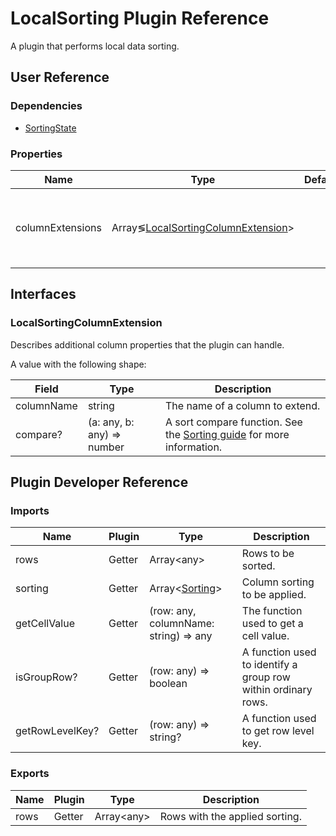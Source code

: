 # LocalSorting Plugin Reference

A plugin that performs local data sorting.

## User Reference

### Dependencies

- [SortingState](sorting-state.md)

### Properties

Name | Type | Default | Description
-----|------|---------|------------
columnExtensions | Array&lg;[LocalSortingColumnExtension](#localsortingcolumnextension)&gt; | | Additional column properties that the plugin can handle.

## Interfaces

### LocalSortingColumnExtension

Describes additional column properties that the plugin can handle.

A value with the following shape:

Field | Type | Description
------|------|------------
columnName | string | The name of a column to extend.
compare? | (a: any, b: any) => number | A sort compare function. See the [Sorting guide](../guides/sorting.md#custom-sorting-algorithm) for more information.

## Plugin Developer Reference

### Imports

Name | Plugin | Type | Description
-----|--------|------|------------
rows | Getter | Array&lt;any&gt; | Rows to be sorted.
sorting | Getter | Array&lt;[Sorting](sorting-state.md#sorting)&gt; | Column sorting to be applied.
getCellValue | Getter | (row: any, columnName: string) => any | The function used to get a cell value.
isGroupRow? | Getter | (row: any) => boolean | A function used to identify a group row within ordinary rows.
getRowLevelKey? | Getter | (row: any) => string? | A function used to get row level key.

### Exports

Name | Plugin | Type | Description
-----|--------|------|------------
rows | Getter | Array&lt;any&gt; | Rows with the applied sorting.
